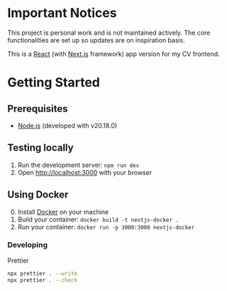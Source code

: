 # Important Notices

This project is personal work and is not maintained actively. The core functionalities are set up so updates are on inspiration basis.

This is a [React](https://react.dev) (with [Next.js](https://nextjs.org) framework) app version for my CV frontend.

# Getting Started

## Prerequisites

- [Node.js](https://nodejs.org/en) (developed with v20.18.0)

## Testing locally

1. Run the development server: `npm run dev`
2. Open [http://localhost:3000](http://localhost:3000) with your browser

## Using Docker

0. Install [Docker](https://www.docker.com/) on your machine
1. Build your container: `docker build -t nextjs-docker .`
2. Run your container: `docker run -p 3000:3000 nextjs-docker`

### Developing

Prettier

```bash
npx prettier . --write
npx prettier . --check
```
